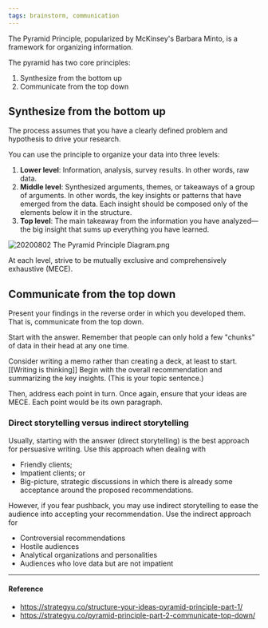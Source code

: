 ```yaml
---
tags: brainstorm, communication
---
```


The Pyramid Principle, popularized by McKinsey's Barbara Minto, is a framework for organizing information.

The pyramid has two core principles:

1. Synthesize from the bottom up
2. Communicate from the top down

## Synthesize from the bottom up

The process assumes that you have a clearly defined problem and hypothesis to drive your research.

You can use the principle to organize your data into three levels:

1. **Lower level**: Information, analysis, survey results. In other words, raw data.
2. **Middle level**: Synthesized arguments, themes, or takeaways of a group of arguments. In other words, the key insights or patterns that have emerged from the data. Each insight should be composed only of the elements below it in the structure.
3. **Top level**: The main takeaway from the information you have analyzed—the big insight that sums up everything you have learned.

![20200802 The Pyramid Principle Diagram.png](https://publish-01.obsidian.md/access/5bf4c22f8416d93237aa3630d0fd9c7c/assets/20200802%20The%20Pyramid%20Principle%20Diagram.png)

At each level, strive to be mutually exclusive and comprehensively exhaustive (MECE).

## Communicate from the top down

Present your findings in the reverse order in which you developed them. That is, communicate from the top down.

Start with the answer. Remember that people can only hold a few "chunks" of data in their head at any one time.

Consider writing a memo rather than creating a deck, at least to start. [[Writing is thinking]] Begin with the overall recommendation and summarizing the key insights. (This is your topic sentence.)

Then, address each point in turn. Once again, ensure that your ideas are MECE. Each point would be its own paragraph.

### Direct storytelling versus indirect storytelling

Usually, starting with the answer (direct storytelling) is the best approach for persuasive writing. Use this approach when dealing with

- Friendly clients;
- Impatient clients; or
- Big-picture, strategic discussions in which there is already some acceptance around the proposed recommendations.

However, if you fear pushback, you may use indirect storytelling to ease the audience into accepting your recommendation. Use the indirect approach for

- Controversial recommendations
- Hostile audiences
- Analytical organizations and personalities
- Audiences who love data but are not impatient

---

#### Reference

- https://strategyu.co/structure-your-ideas-pyramid-principle-part-1/
- https://strategyu.co/pyramid-principle-part-2-communicate-top-down/
